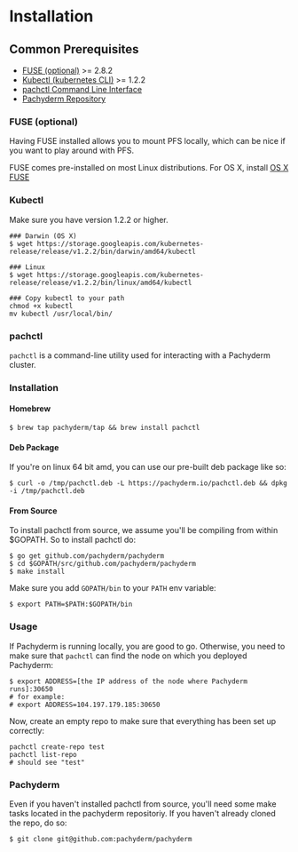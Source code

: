 # Installation

## Common Prerequisites

- [FUSE (optional)](#fuse-optional) >= 2.8.2
- [Kubectl (kubernetes CLI)](#kubectl) >= 1.2.2
- [pachctl Command Line Interface](#pachctl)
- [Pachyderm Repository](#pachyderm)

### FUSE (optional)

Having FUSE installed allows you to mount PFS locally, which can be nice if you want to play around with PFS.

FUSE comes pre-installed on most Linux distributions.  For OS X, install [OS X FUSE](https://osxfuse.github.io/)

### Kubectl

Make sure you have version 1.2.2 or higher.

```shell
### Darwin (OS X)
$ wget https://storage.googleapis.com/kubernetes-release/release/v1.2.2/bin/darwin/amd64/kubectl

### Linux
$ wget https://storage.googleapis.com/kubernetes-release/release/v1.2.2/bin/linux/amd64/kubectl

### Copy kubectl to your path
chmod +x kubectl
mv kubectl /usr/local/bin/
```

### pachctl

`pachctl` is a command-line utility used for interacting with a Pachyderm cluster.

### Installation

#### Homebrew

```shell
$ brew tap pachyderm/tap && brew install pachctl
```

#### Deb Package

If you're on linux 64 bit amd, you can use our pre-built deb package like so:

```shell
$ curl -o /tmp/pachctl.deb -L https://pachyderm.io/pachctl.deb && dpkg -i /tmp/pachctl.deb
```

#### From Source

To install pachctl from source, we assume you'll be compiling from within $GOPATH. So to install pachctl do:

```shell
$ go get github.com/pachyderm/pachyderm
$ cd $GOPATH/src/github.com/pachyderm/pachyderm
$ make install
```

Make sure you add `GOPATH/bin` to your `PATH` env variable:

```shell
$ export PATH=$PATH:$GOPATH/bin
```

### Usage

If Pachyderm is running locally, you are good to go.  Otherwise, you need to make sure that `pachctl` can find the node on which you deployed Pachyderm:

```shell
$ export ADDRESS=[the IP address of the node where Pachyderm runs]:30650
# for example:
# export ADDRESS=104.197.179.185:30650
```

Now, create an empty repo to make sure that everything has been set up correctly:

```shell
pachctl create-repo test
pachctl list-repo
# should see "test"
```

### Pachyderm

Even if you haven't installed pachctl from source, you'll need some make tasks located in the pachyderm repositoriy. If you haven't already cloned the repo, do so:

```shell
$ git clone git@github.com:pachyderm/pachyderm
```

